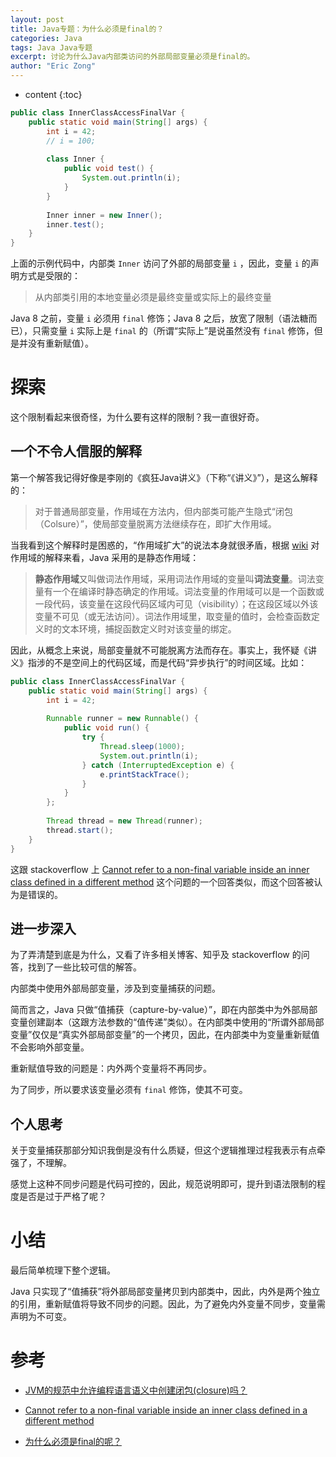 ```yaml
---
layout: post
title: Java专题：为什么必须是final的？
categories: Java
tags: Java Java专题
excerpt: 讨论为什么Java内部类访问的外部局部变量必须是final的。
author: "Eric Zong"
---
```


* content
{:toc}

```java
public class InnerClassAccessFinalVar {
	public static void main(String[] args) {
		int i = 42;
		// i = 100;
		
		class Inner {
			public void test() {
				System.out.println(i);
			}
		}
		
		Inner inner = new Inner();
		inner.test();
	}
}
```

上面的示例代码中，内部类 `Inner` 访问了外部的局部变量 `i` ，因此，变量 `i` 的声明方式是受限的：

> 从内部类引用的本地变量必须是最终变量或实际上的最终变量

Java 8 之前，变量 `i` 必须用 `final` 修饰；Java 8 之后，放宽了限制（语法糖而已），只需变量 `i` 实际上是 `final` 的（所谓“实际上”是说虽然没有 `final` 修饰，但是并没有重新赋值）。

# 探索

这个限制看起来很奇怪，为什么要有这样的限制？我一直很好奇。

## 一个不令人信服的解释

第一个解答我记得好像是李刚的《疯狂Java讲义》（下称“《讲义》”），是这么解释的：

> 对于普通局部变量，作用域在方法内，但内部类可能产生隐式“闭包（Colsure）”，使局部变量脱离方法继续存在，即扩大作用域。

当我看到这个解释时是困惑的，“作用域扩大”的说法本身就很矛盾，根据 [wiki](https://zh.wikipedia.org/wiki/%E4%BD%9C%E7%94%A8%E5%9F%9F) 对作用域的解释来看，Java 采用的是静态作用域：

> **静态作用域**又叫做词法作用域，采用词法作用域的变量叫**词法变量**。词法变量有一个在编译时静态确定的作用域。词法变量的作用域可以是一个函数或一段代码，该变量在这段代码区域内可见（visibility）；在这段区域以外该变量不可见（或无法访问）。词法作用域里，取变量的值时，会检查函数定义时的文本环境，捕捉函数定义时对该变量的绑定。

因此，从概念上来说，局部变量就不可能脱离方法而存在。事实上，我怀疑《讲义》指涉的不是空间上的代码区域，而是代码“异步执行”的时间区域。比如：

```java
public class InnerClassAccessFinalVar {
	public static void main(String[] args) {
		int i = 42;
		
		Runnable runner = new Runnable() {
			public void run() {
				try {
					Thread.sleep(1000);
					System.out.println(i);
				} catch (InterruptedException e) {
					e.printStackTrace();
				}
			}
		};
		
		Thread thread = new Thread(runner);
		thread.start();
	}
}
```

这跟 stackoverflow 上 [Cannot refer to a non-final variable inside an inner class defined in a different method](https://stackoverflow.com/questions/1299837/cannot-refer-to-a-non-final-variable-inside-an-inner-class-defined-in-a-differen) 这个问题的一个回答类似，而这个回答被认为是错误的。

## 进一步深入

为了弄清楚到底是为什么，又看了许多相关博客、知乎及 stackoverflow 的问答，找到了一些比较可信的解答。

内部类中使用外部局部变量，涉及到变量捕获的问题。

简而言之，Java 只做“值捕获（capture-by-value）”，即在内部类中为外部局部变量创建副本（这跟方法参数的“值传递”类似）。在内部类中使用的“所谓外部局部变量”仅仅是“真实外部局部变量”的一个拷贝，因此，在内部类中为变量重新赋值不会影响外部变量。

重新赋值导致的问题是：内外两个变量将不再同步。

为了同步，所以要求该变量必须有 `final` 修饰，使其不可变。

## 个人思考

关于变量捕获那部分知识我倒是没有什么质疑，但这个逻辑推理过程我表示有点牵强了，不理解。

感觉上这种不同步问题是代码可控的，因此，规范说明即可，提升到语法限制的程度是否是过于严格了呢？

# 小结

最后简单梳理下整个逻辑。

Java 只实现了“值捕获”将外部局部变量拷贝到内部类中，因此，内外是两个独立的引用，重新赋值将导致不同步的问题。因此，为了避免内外变量不同步，变量需声明为不可变。

# 参考

* [JVM的规范中允许编程语言语义中创建闭包(closure)吗？](https://www.zhihu.com/question/27416568/answer/36565794)

* [Cannot refer to a non-final variable inside an inner class defined in a different method](https://stackoverflow.com/questions/1299837/cannot-refer-to-a-non-final-variable-inside-an-inner-class-defined-in-a-differen)

* [为什么必须是final的呢？](http://cuipengfei.me/blog/2013/06/22/why-does-it-have-to-be-final/)

